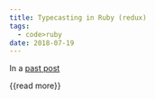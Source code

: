 ```yaml
---
title: Typecasting in Ruby (redux)
tags:
  - code>ruby
date: 2018-07-19
---
```


In a [past post](http://fractaledmind.com/articles/typecasting-in-ruby-and-rails/)

{{read more}}
